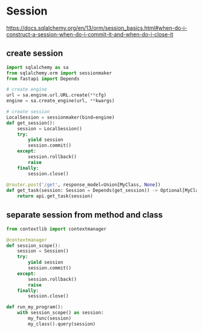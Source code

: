# Session

https://docs.sqlalchemy.org/en/13/orm/session_basics.html#when-do-i-construct-a-session-when-do-i-commit-it-and-when-do-i-close-it

## create session
```py
import sqlalchemy as sa
from sqlalchemy.orm import sessionmaker
from fastapi import Depends

# create engine
url = sa.engine.url.URL.create(**cfg)
engine = sa.create_engine(url, **kwargs)

# create session
LocalSession = sessionmaker(bind=engine)
def get_session():
    session = LocalSession()
    try:
        yield session
        session.commit()
    except:
        session.rollback()
        raise
    finally:
        session.close()
        
@router.post('/get', response_model=Union[MyClass, None])
def get_task(session: Session = Depends(get_session)) -> Optional[MyClass]:
    return api.get_task(session)
```  

## separate session from method and class
```py
from contextlib import contextmanager

@contextmanager
def session_scope():
    session = Session()
    try:
        yield session
        session.commit()
    except:
        session.rollback()
        raise
    finally:
        session.close()

def run_my_program():
    with session_scope() as session:
        my_func(session)
        my_class().query(session)
```

